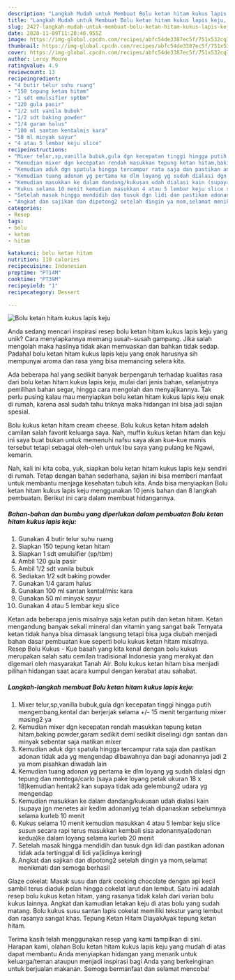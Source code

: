 ```yaml
---
description: "Langkah Mudah untuk Membuat Bolu ketan hitam kukus lapis keju, Bisa Manjain Lidah"
title: "Langkah Mudah untuk Membuat Bolu ketan hitam kukus lapis keju, Bisa Manjain Lidah"
slug: 2427-langkah-mudah-untuk-membuat-bolu-ketan-hitam-kukus-lapis-keju-bisa-manjain-lidah
date: 2020-11-09T11:20:40.955Z
image: https://img-global.cpcdn.com/recipes/abfc54de3387ec5f/751x532cq70/bolu-ketan-hitam-kukus-lapis-keju-foto-resep-utama.jpg
thumbnail: https://img-global.cpcdn.com/recipes/abfc54de3387ec5f/751x532cq70/bolu-ketan-hitam-kukus-lapis-keju-foto-resep-utama.jpg
cover: https://img-global.cpcdn.com/recipes/abfc54de3387ec5f/751x532cq70/bolu-ketan-hitam-kukus-lapis-keju-foto-resep-utama.jpg
author: Leroy Moore
ratingvalue: 4.9
reviewcount: 13
recipeingredient:
- "4 butir telur suhu ruang"
- "150 tepung ketan hitam"
- "1 sdt emulsifier sptbm"
- "120 gula pasir"
- "1/2 sdt vanila bubuk"
- "1/2 sdt baking powder"
- "1/4 garam halus"
- "100 ml santan kentalmis kara"
- "50 ml minyak sayur"
- "4 atau 5 lembar keju slice"
recipeinstructions:
- "Mixer telur,sp,vanilla bubuk,gula dgn kecepatan tinggi hingga putih mengembang,kental dan berjerjak selama +/- 15 menit tergantung mixer masing2 ya"
- "Kemudian mixer dgn kecepatan rendah masukkan tepung ketan hitam,baking powder,garam sedikit demi sedikit diselingi dgn santan dan minyak sebentar saja matikan mixer"
- "Kemudian aduk dgn spatula hingga tercampur rata saja dan pastikan adonan tidak ada yg mengendap dibawahnya dan bagi adonannya jadi 2 ya mom pisahkan diwadah lain"
- "Kemudian tuang adonan yg pertama ke dlm loyang yg sudah dialasi dgn tepung dan mentega/carlo (saya pake loyang petak ukuran 18 x 18)kemudian hentak2 kan supaya tidak ada gelembung2 udara yg mengendap"
- "Kemudian masukkan ke dalam dandang/kukusan udah dialasi kain (supaya jgn menetes air kedlm adonan)yg telah dipanaskan sebelumnya selama kurleb 10 menit"
- "Kukus selama 10 menit kemudian masukkan 4 atau 5 lembar keju slice susun secara rapi terus masukkan kembali sisa adonannya(adonan kedua)ke dalam loyang selama kurleb 20 menit"
- "Setelah masak hingga mendidih dan tusuk dgn lidi dan pastikan adonan tidak ada tertinggal di lidi ya(lidinya kering)"
- "Angkat dan sajikan dan dipotong2 setelah dingin ya mom,selamat menikmati dan semoga berhasil"
categories:
- Resep
tags:
- bolu
- ketan
- hitam

katakunci: bolu ketan hitam 
nutrition: 110 calories
recipecuisine: Indonesian
preptime: "PT14M"
cooktime: "PT39M"
recipeyield: "1"
recipecategory: Dessert

---
```



![Bolu ketan hitam kukus lapis keju](https://img-global.cpcdn.com/recipes/abfc54de3387ec5f/751x532cq70/bolu-ketan-hitam-kukus-lapis-keju-foto-resep-utama.jpg)

Anda sedang mencari inspirasi resep bolu ketan hitam kukus lapis keju yang unik? Cara menyiapkannya memang susah-susah gampang. Jika salah mengolah maka hasilnya tidak akan memuaskan dan bahkan tidak sedap. Padahal bolu ketan hitam kukus lapis keju yang enak harusnya sih mempunyai aroma dan rasa yang bisa memancing selera kita.

Ada beberapa hal yang sedikit banyak berpengaruh terhadap kualitas rasa dari bolu ketan hitam kukus lapis keju, mulai dari jenis bahan, selanjutnya pemilihan bahan segar, hingga cara mengolah dan menyajikannya. Tak perlu pusing kalau mau menyiapkan bolu ketan hitam kukus lapis keju enak di rumah, karena asal sudah tahu triknya maka hidangan ini bisa jadi sajian spesial.

Bolu kukus ketan hitam cream cheese. Bolu kukus ketan hitam adalah camilan salah favorit keluarga saya. Nah, muffin kukus ketan hitam dan keju ini saya buat bukan untuk memenuhi nafsu saya akan kue-kue manis tersebut tetapi sebagai oleh-oleh untuk Ibu saya yang pulang ke Ngawi, kemarin.


Nah, kali ini kita coba, yuk, siapkan bolu ketan hitam kukus lapis keju sendiri di rumah. Tetap dengan bahan sederhana, sajian ini bisa memberi manfaat untuk membantu menjaga kesehatan tubuh kita. Anda bisa menyiapkan Bolu ketan hitam kukus lapis keju menggunakan 10 jenis bahan dan 8 langkah pembuatan. Berikut ini cara dalam membuat hidangannya.

<!--inarticleads1-->

##### Bahan-bahan dan bumbu yang diperlukan dalam pembuatan Bolu ketan hitam kukus lapis keju:

1. Gunakan 4 butir telur suhu ruang
1. Siapkan 150 tepung ketan hitam
1. Siapkan 1 sdt emulsifier (sp/tbm)
1. Ambil 120 gula pasir
1. Ambil 1/2 sdt vanila bubuk
1. Sediakan 1/2 sdt baking powder
1. Gunakan 1/4 garam halus
1. Gunakan 100 ml santan kental/mis: kara
1. Gunakan 50 ml minyak sayur
1. Gunakan 4 atau 5 lembar keju slice


Ketan ada beberapa jenis misalnya saja ketan putih dan ketan hitam. Ketan mengandung banyak sekali mineral dan vitamin yang sangat baik Ternyata ketan tidak hanya bisa dimasak langsung tetapi bisa juga diubah menjadi bahan dasar pembuatan kue seperti bolu kukus ketan hitam misalnya. Resep Bolu Kukus - Kue basah yang kita kenal dengan bolu kukus merupakan salah satu cemilan tradisional Indonesia yang merakyat dan digemari oleh masyarakat Tanah Air. Bolu kukus ketan hitam bisa menjadi pilihan hidangan saat acara kumpul dengan kerabat atau sahabat. 

<!--inarticleads2-->

##### Langkah-langkah membuat Bolu ketan hitam kukus lapis keju:

1. Mixer telur,sp,vanilla bubuk,gula dgn kecepatan tinggi hingga putih mengembang,kental dan berjerjak selama +/- 15 menit tergantung mixer masing2 ya
1. Kemudian mixer dgn kecepatan rendah masukkan tepung ketan hitam,baking powder,garam sedikit demi sedikit diselingi dgn santan dan minyak sebentar saja matikan mixer
1. Kemudian aduk dgn spatula hingga tercampur rata saja dan pastikan adonan tidak ada yg mengendap dibawahnya dan bagi adonannya jadi 2 ya mom pisahkan diwadah lain
1. Kemudian tuang adonan yg pertama ke dlm loyang yg sudah dialasi dgn tepung dan mentega/carlo (saya pake loyang petak ukuran 18 x 18)kemudian hentak2 kan supaya tidak ada gelembung2 udara yg mengendap
1. Kemudian masukkan ke dalam dandang/kukusan udah dialasi kain (supaya jgn menetes air kedlm adonan)yg telah dipanaskan sebelumnya selama kurleb 10 menit
1. Kukus selama 10 menit kemudian masukkan 4 atau 5 lembar keju slice susun secara rapi terus masukkan kembali sisa adonannya(adonan kedua)ke dalam loyang selama kurleb 20 menit
1. Setelah masak hingga mendidih dan tusuk dgn lidi dan pastikan adonan tidak ada tertinggal di lidi ya(lidinya kering)
1. Angkat dan sajikan dan dipotong2 setelah dingin ya mom,selamat menikmati dan semoga berhasil


Glaze cokelat: Masak susu dan dark cooking chocolate dengan api kecil sambil terus diaduk pelan hingga cokelat larut dan lembut. Satu ini adalah resep bolu kukus ketan hitam, yang rasanya tidak kalah dari varian bolu kukus lainnya. Angkat dan kamudian letakan keju di atas bolu yang sudah matang. Bolu kukus susu santan lapis cokelat memiliki tekstur yang lembut dan rasanya sangat khas. Tepung Ketan Hitam DiayakAyak tepung ketan hitam. 

Terima kasih telah menggunakan resep yang kami tampilkan di sini. Harapan kami, olahan Bolu ketan hitam kukus lapis keju yang mudah di atas dapat membantu Anda menyiapkan hidangan yang menarik untuk keluarga/teman ataupun menjadi inspirasi bagi Anda yang berkeinginan untuk berjualan makanan. Semoga bermanfaat dan selamat mencoba!
